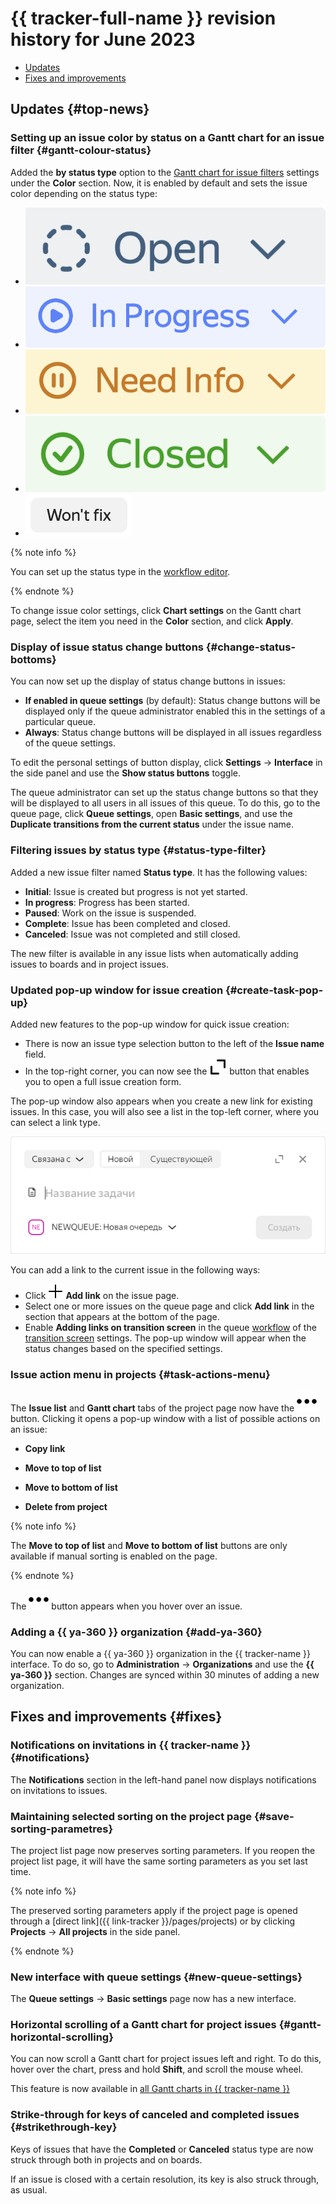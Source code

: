 # {{ tracker-full-name }} revision history for June 2023

* [Updates](#top-news)
* [Fixes and improvements](#fixes)

## Updates {#top-news}

### Setting up an issue color by status on a Gantt chart for an issue filter {#gantt-colour-status}

Added the **by status type** option to the [Gantt chart for issue filters](../gantt/search.md) settings under the **Color** section. Now, it is enabled by default and sets the issue color depending on the status type:

* ![](../../_assets/tracker/changelogs/status-1-open.png)
* ![](../../_assets/tracker/changelogs/status-2-in-progress.png)
* ![](../../_assets/tracker/changelogs/status-3-needs-info.png)
* ![](../../_assets/tracker/changelogs/status-4-solved.png)
* ![](../../_assets/tracker/changelogs/status-5-closed.png)

{% note info %}

You can set up the status type in the [workflow editor](../manager/workflow.md).

{% endnote %}

To change issue color settings, click **Chart settings** on the Gantt chart page, select the item you need in the **Color** section, and click **Apply**.

### Display of issue status change buttons {#change-status-bottoms}

You can now set up the display of status change buttons in issues:
- **If enabled in queue settings** (by default): Status change buttons will be displayed only if the queue administrator enabled this in the settings of a particular queue.
- **Always**: Status change buttons will be displayed in all issues regardless of the queue settings.

To edit the personal settings of button display, click **Settings** → **Interface** in the side panel and use the **Show status buttons** toggle.

The queue administrator can set up the status change buttons so that they will be displayed to all users in all issues of this queue. To do this, go to the queue page, click **Queue settings**, open **Basic settings**, and use the **Duplicate transitions from the current status** under the issue name.

### Filtering issues by status type {#status-type-filter}
Added a new issue filter named **Status type**. It has the following values:
- **Initial**: Issue is created but progress is not yet started.
- **In progress**: Progress has been started.
- **Paused**: Work on the issue is suspended.
- **Complete**: Issue has been completed and closed.
- **Canceled**: Issue was not completed and still closed.

The new filter is available in any issue lists when automatically adding issues to boards and in project issues.


### Updated pop-up window for issue creation {#create-task-pop-up}

Added new features to the pop-up window for quick issue creation:
- There is now an issue type selection button to the left of the **Issue name** field.
- In the top-right corner, you can now see the ![](../../_assets/tracker/svg/open-full.svg) button that enables you to open a full issue creation form.

The pop-up window also appears when you create a new link for existing issues. In this case, you will also see a list in the top-left corner, where you can select a link type.

![](../../_assets/tracker/changelogs/new-create-task-pop-up.png)

You can add a link to the current issue in the following ways:

- Click ![](../../_assets/tracker/svg/add-task.svg) **Add link** on the issue page.
- Select one or more issues on the queue page and click **Add link** in the section that appears at the bottom of the page.
- Enable **Adding links on transition screen** in the queue [workflow](../manager/add-workflow.md) of the [transition screen](../manager/workflow-action-edit.md) settings. The pop-up window will appear when the status changes based on the specified settings.

### Issue action menu in projects {#task-actions-menu}

The **Issue list** and **Gantt chart** tabs of the project page now have the ![](../../_assets/tracker/svg/still.svg) button. Clicking it opens a pop-up window with a list of possible actions on an issue:

- **Copy link**

- **Move to top of list**
- **Move to bottom of list**
- **Delete from project**

{% note info %}

The **Move to top of list** and **Move to bottom of list** buttons are only available if manual sorting is enabled on the page.

{% endnote %}

The ![](../../_assets/tracker/svg/still.svg) button appears when you hover over an issue.


### Adding a {{ ya-360 }} organization {#add-ya-360}

You can now enable a {{ ya-360 }} organization in the {{ tracker-name }} interface. To do so, go to **Administration** → **Organizations** and use the **{{ ya-360 }}** section. Changes are synced within 30 minutes of adding a new organization.


## Fixes and improvements {#fixes}

### Notifications on invitations in {{ tracker-name }} {#notifications}

The **Notifications** section in the left-hand panel now displays notifications on invitations to issues.

### Maintaining selected sorting on the project page {#save-sorting-parametres}

The project list page now preserves sorting parameters. If you reopen the project list page, it will have the same sorting parameters as you set last time.

{% note info %}

The preserved sorting parameters apply if the project page is opened through a [direct link]({{ link-tracker }}/pages/projects) or by clicking **Projects** → **All projects** in the side panel.

{% endnote %}

### New interface with queue settings {#new-queue-settings}

The **Queue settings** → **Basic settings** page now has a new interface.

### Horizontal scrolling of a Gantt chart for project issues {#gantt-horizontal-scrolling}

You can now scroll a Gantt chart for project issues left and right. To do this, hover over the chart, press and hold **Shift**, and scroll the mouse wheel.

This feature is now available in [all Gantt charts in {{ tracker-name }}](../gantt/overview.md)

### Strike-through for keys of canceled and completed issues {#strikethrough-key}

Keys of issues that have the **Completed** or **Canceled** status type are now struck through both in projects and on boards.

If an issue is closed with a certain resolution, its key is also struck through, as usual.
